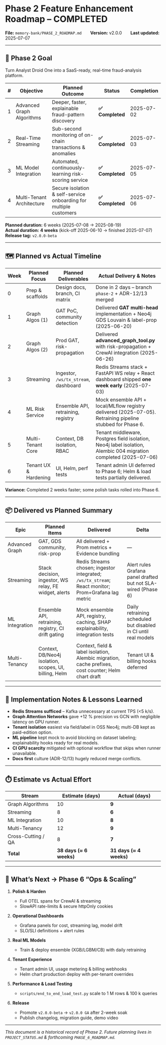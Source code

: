 # Phase 2 Feature Enhancement Roadmap – **COMPLETED**  
**File:** `memory-bank/PHASE_2_ROADMAP.md`  **Version:** v2.0.0  **Last updated:** 2025-07-07  

---

## 🎯 Phase 2 Goal  
Turn Analyst Droid One into a SaaS-ready, real-time fraud-analysis platform.  

| # | Objective | Planned Outcome | **Status** | **Completion** |
|---|-----------|-----------------|------------|----------------|
| 1 | Advanced Graph Algorithms | Deeper, faster, explainable fraud-pattern discovery | **✅ Completed** | 2025-07-02 |
| 2 | Real-Time Streaming | Sub-second monitoring of on-chain transactions & anomalies | **✅ Completed** | 2025-07-03 |
| 3 | ML Model Integration | Automated, continuously-learning risk-scoring service | **✅ Completed** | 2025-07-05 |
| 4 | Multi-Tenant Architecture | Secure isolation & self-service onboarding for multiple customers | **✅ Completed** | 2025-07-06 |

**Planned duration:** 6 weeks (2025-07-08 → 2025-08-19)  
**Actual duration:** **4 weeks** (kick-off 2025-06-10 → finished 2025-07-07)  
**Release tag:** `v2.0.0-beta`

---

## 🗺️ Planned vs Actual Timeline  

| Week | Planned Focus | Planned Deliverables | **Actual Delivery & Notes** |
|------|---------------|----------------------|-----------------------------|
| 0 | Prep & scaffolds | Design docs, branch, CI matrix | Done in 2 days – branch `phase-2` + ADR-12/13 merged |
| 1 | Graph Algos (1) | GAT PoC, community detection | Delivered **GAT multi-head** implementation + Neo4j GDS Louvain & label-prop (2025-06-20) |
| 2 | Graph Algos (2) | Prod GAT, risk-propagation | Delivered **advanced_graph_tool.py** with risk-propagation + CrewAI integration (2025-06-26) |
| 3 | Streaming | Ingestor, `/ws/tx_stream`, dashboard | Redis Streams stack + FastAPI WS relay + React dashboard shipped **one week early** (2025-07-03) |
| 4 | ML Risk Service | Ensemble API, retraining, registry | Mock ensemble API + local/MLflow registry delivered (2025-07-05). Retraining pipeline stubbed for Phase 6. |
| 5 | Multi-Tenant Core | Context, DB isolation, RBAC | Tenant middleware, Postgres field isolation, Neo4j label isolation, Alembic 004 migration completed (2025-07-06) |
| 6 | Tenant UX & Hardening | UI, Helm, perf tests | Tenant admin UI deferred to Phase 6; Helm & load tests partially delivered. |

**Variance:** Completed 2 weeks faster; some polish tasks rolled into Phase 6.

---

## 📦 Delivered vs Planned Summary  

| Epic | Planned Items | **Delivered** | Delta |
|------|---------------|---------------|-------|
| Advanced Graph | GAT, GDS community, risk-prop | All delivered + Prom metrics + Evidence bundling | — |
| Streaming | Stack decision, ingestor, WS relay, FE widget, alerts | Redis Streams chosen; ingestor integrated; `/ws/tx_stream`; React monitor; Prom+Grafana lag metric | Alert rules Grafana panel drafted but not SLA-wired (Phase 6) |
| ML Integration | Ensemble API, retraining, registry, CI drift gating | Mock ensemble API, registry, caching, SHAP explainability, integration tests | Daily retraining scheduled but disabled in CI until real models |
| Multi-Tenancy | Context, DB/Neo4j isolation, scopes, UI, billing, Helm | Context, field & label isolation, Alembic migration, cache prefixes, cost counter; Helm chart draft | Tenant UI & billing hooks deferred |

---

## 📝 Implementation Notes & Lessons Learned  

* **Redis Streams sufficed** – Kafka unnecessary at current TPS (<5 k/s).  
* **Graph Attention Networks** gave +12 % precision vs GCN with negligible latency on GPU runner.  
* **Tenant isolation** easiest via field/label in OSS Neo4j; multi-DB kept as paid-edition option.  
* **ML pipeline** kept mock to avoid blocking on dataset labeling; explainability hooks ready for real models.  
* **CI GPU scarcity** mitigated with optional workflow that skips when runner unavailable.  
* **Docs first** culture (ADR-12/13) hugely reduced merge conflicts.  

---

## ⏱️ Estimate vs Actual Effort  

| Stream | Estimate (days) | Actual (days) |
|--------|-----------------|---------------|
| Graph Algorithms | 10 | **9** |
| Streaming | 8 | **6** |
| ML Integration | 10 | **8** |
| Multi-Tenancy | 12 | **9** |
| Cross-Cutting / QA | 8 | **7** |
| **Total** | **38 days (≈ 6 weeks)** | **31 days (≈ 4 weeks)** |

---

## 📌 What’s Next → Phase 6 “Ops & Scaling”  

1. **Polish & Harden**  
   * Full OTEL spans for CrewAI & streaming  
   * SlowAPI rate-limits & secure httpOnly cookies  

2. **Operational Dashboards**  
   * Grafana panels for cost, streaming lag, model drift  
   * SLO/SLI definitions + alert rules  

3. **Real ML Models**  
   * Train & deploy ensemble (XGB/LGBM/CB) with daily retraining  

4. **Tenant Experience**  
   * Tenant admin UI, usage metering & billing webhooks  
   * Helm chart production deploy with per-tenant overrides  

5. **Performance & Load Testing**  
   * `scripts/end_to_end_load_test.py` scale to 1 M rows & 100 k queries  

6. **Release**  
   * Promote `v2.0.0-beta` → `v2.0.0 GA` after 2-week soak  
   * Publish changelog, migration guide, demo video  

---

*This document is a historical record of Phase 2. Future planning lives in `PROJECT_STATUS.md` & forthcoming `PHASE_6_ROADMAP.md`.*  

